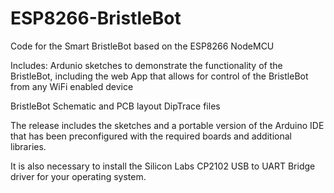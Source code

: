 # ESP8266-BristleBot
Code for the Smart BristleBot based on the ESP8266 NodeMCU

Includes:
Ardunio sketches to demonstrate the functionality of the BristleBot, including the web App that allows for control of the BristleBot from any WiFi enabled device

BristleBot Schematic and PCB layout DipTrace files

The release includes the sketches and a portable version of the Arduino IDE that has been preconfigured with the required boards and additional libraries.

It is also necessary to install the Silicon Labs CP2102 USB to UART Bridge driver for your operating system.
